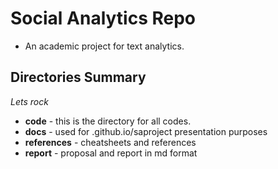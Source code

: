 # Social Analytics Repo

* An academic project for text analytics.

## Directories Summary

*Lets rock*

* **code** - this is the directory for all codes.
* **docs** - used for <username>.github.io/saproject presentation purposes
* **references** - cheatsheets and references
* **report** - proposal and report in md format

